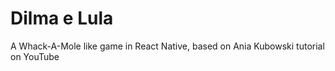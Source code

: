 # Dilma e Lula
A Whack-A-Mole like game in React Native, based on Ania Kubowski tutorial on YouTube
